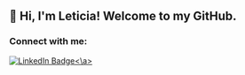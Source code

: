 ## 👋 Hi, I'm Leticia! Welcome to my GitHub. 

### Connect with me:
<div id="badges">
  <a href="www.linkedin.com/in/leticia-santos-05733b1ba"> 
    <img src="https://img.shields.io/badge/LinkedIn-0077B5?style=for-the-badge&logo=linkedin&logoColor=white" alt="LinkedIn Badge"><\a> 
  </div>


<!--
**Leticia-Santos922/Leticia-Santos922** is a ✨ _special_ ✨ repository because its `README.md` (this file) appears on your GitHub profile.

Here are some ideas to get you started:

- 🔭 I’m currently working on ...
- 🌱 I’m currently learning ...
- 👯 I’m looking to collaborate on ...
- 🤔 I’m looking for help with ...
- 💬 Ask me about ...
- 📫 How to reach me: ...
- 😄 Pronouns: ...
- ⚡ Fun fact: ...
-->
